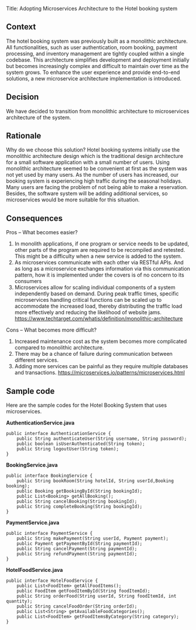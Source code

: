 Title: Adopting Microservices Architecture to the Hotel booking system 

## Context

The hotel booking system was previously built as a monolithic architecture. All functionalities, such as user authentication, room booking, payment processing, and inventory management are tightly coupled within a single codebase. This architecture simplifies development and deployment initially but becomes increasingly complex and difficult to maintain over time as the system grows. To enhance the user experience and provide end-to-end solutions, a new microservice architecture implementation is introduced.

## Decision

We have decided to transition from monolithic architecture to microservices architecture of the system.

## Rationale

Why do we choose this solution?
Hotel booking systems initially use the monolithic architecture design which is the traditional design architecture for a small software application with a small number of users. Using monolithic architecture seemed to be convenient at first as the system was not yet used by many users. As the number of users has increased, our booking system is experiencing high traffic during the seasonal holidays. Many users are facing the problem of not being able to make a reservation. Besides, the software system will be adding additional services, so microservices would be more suitable for this situation. 


## Consequences

Pros – What becomes easier? 
1.    In monolith applications, if one program or service needs to be updated, other parts of the program are required to be recompiled and retested. This might be a difficulty when a new service is added to the system. 
2.    As microservices communicate with each other via RESTful APIs. And as long as a microservice exchanges information via this communication pattern, how it is implemented under the covers is of no concern to its consumers 
3.    Microservices allow for scaling individual components of a system independently based on demand. During peak traffic times, specific microservices handling critical functions can be scaled up to accommodate the increased load, thereby distributing the traffic load more effectively and reducing the likelihood of website jams.
https://www.techtarget.com/whatis/definition/monolithic-architecture

Cons – What becomes more difficult?
1.    Increased maintenance cost as the system becomes more complicated compared to monolithic architecture. 
2.    There may be a chance of failure during communication between different services. 
3.    Adding more services can be painful as they require multiple databases and transactions. 
https://microservices.io/patterns/microservices.html

## Sample code

Here are the sample codes for the Hotel Booking System that uses microservices. 

**AuthenticationService.java**
```
public interface AuthenticationService {
    public String authenticateUser(String username, String password);
    public boolean isUserAuthenticated(String token);
    public String logoutUser(String token);
}
```

**BookingService.java**
```
public interface BookingService {
    public String bookRoom(String hotelId, String userId,Booking booking);
    public Booking getBookingById(String bookingId);
    public List<Booking> getAllBooking();
    public String cancelBooking(String bookingId);
    public String completeBooking(String bookingId);
}
```

**PaymentService.java**
```
public interface PaymentService {
    public String makePayment(String userId, Payment payment);
    public Payment getPaymentById(String paymentId);
    public String cancelPayment(String paymentId);
    public String refundPayment(String paymentId);
}
```

**HotelFoodService.java**
```
public interface HotelFoodService {
    public List<FoodItem> getAllFoodItems();
    public FoodItem getFoodItemById(String foodItemId);
    public String orderFood(String userId, String foodItemId, int quantity);
    public String cancelFoodOrder(String orderId);
    public List<String> getAvailableFoodCategories();
    public List<FoodItem> getFoodItemsByCategory(String category);
}
```



